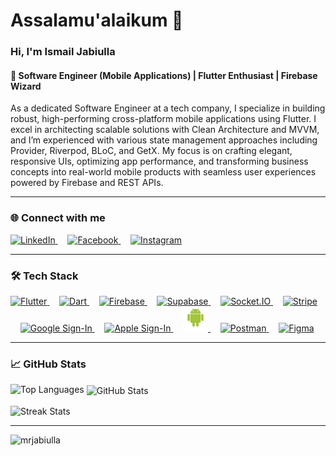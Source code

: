 <h1 align="left">Assalamu'alaikum 👋</h1>
<h3 align="left">Hi, I'm Ismail Jabiulla</h3>

<h4 align="left">🚀 Software Engineer (Mobile Applications) | Flutter Enthusiast | Firebase Wizard</h4>

<p align="left">
  As a dedicated Software Engineer at a tech company, I specialize in building robust, high-performing cross-platform mobile applications using Flutter. I excel in architecting scalable solutions with Clean Architecture and MVVM, and I’m experienced with various state management approaches including Provider, Riverpod, BLoC, and GetX. My focus is on crafting elegant, responsive UIs, optimizing app performance, and transforming business concepts into real-world mobile products with seamless user experiences powered by Firebase and REST APIs.
</p>

---

<h3 align="left">🌐 Connect with me</h3>
<p align="left">
  <a href="https://www.linkedin.com/in/mr-jabiulla/" target="_blank">
    <img src="https://raw.githubusercontent.com/rahuldkjain/github-profile-readme-generator/master/src/images/icons/Social/linked-in-alt.svg" alt="LinkedIn" height="30" width="40" />
  </a>
  &nbsp;&nbsp;&nbsp;
  <a href="https://fb.com/mrjabiulla34" target="_blank">
    <img src="https://raw.githubusercontent.com/rahuldkjain/github-profile-readme-generator/master/src/images/icons/Social/facebook.svg" alt="Facebook" height="30" width="40" />
  </a>
  &nbsp;&nbsp;&nbsp;
  <a href="https://instagram.com/mrjabiulla34" target="_blank">
    <img src="https://raw.githubusercontent.com/rahuldkjain/github-profile-readme-generator/master/src/images/icons/Social/instagram.svg" alt="Instagram" height="30" width="40" />
  </a>
</p>

---

<h3 align="left">🛠️ Tech Stack</h3>
<p align="left">
  <!-- Flutter -->
  <a href="https://flutter.dev" target="_blank" rel="noreferrer">
    <img src="https://www.vectorlogo.zone/logos/flutterio/flutterio-icon.svg" alt="Flutter" width="40" height="40"/>
  </a>
  &nbsp;&nbsp;&nbsp;
  <!-- Dart -->
  <a href="https://dart.dev" target="_blank" rel="noreferrer">
    <img src="https://www.vectorlogo.zone/logos/dartlang/dartlang-icon.svg" alt="Dart" width="40" height="40"/>
  </a>
  &nbsp;&nbsp;&nbsp;
  <!-- Firebase -->
  <a href="https://firebase.google.com/" target="_blank" rel="noreferrer">
    <img src="https://www.vectorlogo.zone/logos/firebase/firebase-icon.svg" alt="Firebase" width="40" height="40"/>
  </a>
  &nbsp;&nbsp;&nbsp;
  <!-- Supabase -->
  <a href="https://supabase.com" target="_blank" rel="noreferrer">
    <img src="https://www.vectorlogo.zone/logos/supabase/supabase-icon.svg" alt="Supabase" width="40" height="40"/>
  </a>
  &nbsp;&nbsp;&nbsp;
  <!-- Socket.IO -->
  <a href="https://socket.io" target="_blank" rel="noreferrer">
    <img src="https://upload.wikimedia.org/wikipedia/commons/9/96/Socket-io.svg" alt="Socket.IO" width="40" height="40"/>
  </a>
  &nbsp;&nbsp;&nbsp;
  <!-- Stripe -->
  <a href="https://stripe.com" target="_blank" rel="noreferrer">
    <img src="https://www.vectorlogo.zone/logos/stripe/stripe-icon.svg" alt="Stripe" width="40" height="40"/>
  </a>
  &nbsp;&nbsp;&nbsp;
  <!-- Google Sign-In -->
  <a href="https://developers.google.com/identity" target="_blank" rel="noreferrer">
    <img src="https://upload.wikimedia.org/wikipedia/commons/thumb/2/2f/Google_2015_logo.svg/1920px-Google_2015_logo.svg.png" alt="Google Sign-In" width="40" height="40"/>
  </a>
  &nbsp;&nbsp;&nbsp;
  <!-- Apple Sign-In -->
  <a href="https://developer.apple.com/sign-in-with-apple/" target="_blank" rel="noreferrer">
    <img src="https://upload.wikimedia.org/wikipedia/commons/f/fa/Apple_logo_black.svg" alt="Apple Sign-In" width="40" height="40"/>
  </a>
  &nbsp;&nbsp;&nbsp;
  <!-- Android -->
  <a href="https://developer.android.com" target="_blank" rel="noreferrer">
    <img src="https://raw.githubusercontent.com/devicons/devicon/master/icons/android/android-original-wordmark.svg" alt="Android" width="40" height="40"/>
  </a>
  &nbsp;&nbsp;&nbsp;
  <!-- Postman -->
  <a href="https://postman.com" target="_blank" rel="noreferrer">
    <img src="https://www.vectorlogo.zone/logos/getpostman/getpostman-icon.svg" alt="Postman" width="40" height="40"/>
  </a>
  &nbsp;&nbsp;&nbsp;
  <!-- Figma -->
  <a href="https://www.figma.com/" target="_blank" rel="noreferrer">
    <img src="https://www.vectorlogo.zone/logos/figma/figma-icon.svg" alt="Figma" width="40" height="40"/>
  </a>
</p>


---

<h3 align="left">📈 GitHub Stats</h3>
<p>
  <img align="left" src="https://github-readme-stats.vercel.app/api/top-langs?username=mrjabiulla&show_icons=true&locale=en&layout=compact" alt="Top Languages" />
</p>

<p>&nbsp;<img align="center" src="https://github-readme-stats.vercel.app/api?username=mrjabiulla&show_icons=true&locale=en" alt="GitHub Stats" /></p>

<p><img align="center" src="https://github-readme-streak-stats.herokuapp.com/?user=mrjabiulla&" alt="Streak Stats" /></p>

---

<p align="left"> <img src="https://komarev.com/ghpvc/?username=mrjabiulla&label=Profile%20views&color=0e75b6&style=flat" alt="mrjabiulla" /> </p>
